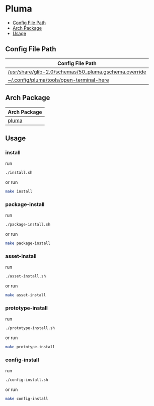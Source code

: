 

# Pluma

* [Config File Path](#config-file-path)
* [Arch Package](#arch-package)
* [Usage](#usage)




## Config File Path

| Config File Path |
| --- |
| [/usr/share/glib-2.0/schemas/50_pluma.gschema.override](./asset/overlay/usr/share/glib-2.0/schemas/50_pluma.gschema.override) |
| [~/.config/pluma/tools/open-terminal-here](./asset/overlay/etc/skel/.config/pluma/tools/open-terminal-here) |




## Arch Package

| Arch Package |
| ------------ |
| [pluma](https://archlinux.org/packages/extra/x86_64/pluma/) |




## Usage


### install

run

``` sh
./install.sh
```

or run

``` sh
make install
```


### package-install

run

``` sh
./package-install.sh
```

or run

``` sh
make package-install
```


### asset-install

run

``` sh
./asset-install.sh
```

or run

``` sh
make asset-install
```


### prototype-install

run

``` sh
./prototype-install.sh
```

or run

``` sh
make prototype-install
```


### config-install

run

``` sh
./config-install.sh
```

or run

``` sh
make config-install
```
